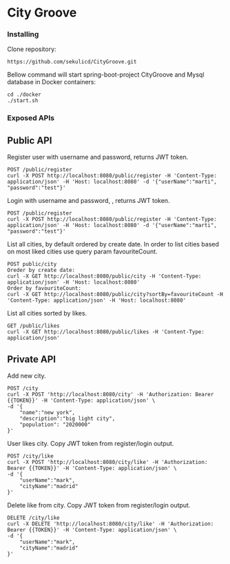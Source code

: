 # City Groove

### Installing
Clone repository:
```
https://github.com/sekulicd/CityGroove.git
```
Bellow command will start spring-boot-project CityGroove and Mysql database in Docker containers:
```
cd ./docker
./start.sh
```

### Exposed APIs
## Public API

Register user with username and password, returns JWT token.
```
POST /public/register
curl -X POST http://localhost:8080/public/register -H 'Content-Type: application/json' -H 'Host: localhost:8080' -d '{"userName":"marti",	"password":"test"}'
```

Login with username and password, , returns JWT token.
```
POST /public/register
curl -X POST http://localhost:8080/public/register -H 'Content-Type: application/json' -H 'Host: localhost:8080' -d '{"userName":"marti",	"password":"test"}'
```

List all cities, by default ordered by create date. 
In order to list cities based on most liked cities use query param favouriteCount.
```
POST public/city
Oreder by create date:
curl -X GET http://localhost:8080/public/city -H 'Content-Type: application/json' -H 'Host: localhost:8080'
Order by favouriteCount:
curl -X GET http://localhost:8080/public/city?sortBy=favouriteCount -H 'Content-Type: application/json' -H 'Host: localhost:8080'
```

List all cities sorted by likes.
```
GET /public/likes
curl -X GET http://localhost:8080/public/likes -H 'Content-Type: application/json'
```

## Private API
Add new city.
```
POST /city
curl -X POST 'http://localhost:8080/city' -H 'Authorization: Bearer {{TOKEN}}' -H 'Content-Type: application/json' \
-d '{
	"name":"new york",
    "description":"big light city",
    "population": "2020000"
}'
```

User likes city. 
Copy JWT token from register/login output.
```
POST /city/like
curl -X POST 'http://localhost:8080/city/like' -H 'Authorization: Bearer {{TOKEN}}' -H 'Content-Type: application/json' \
-d '{
	"userName":"mark",
	"cityName":"madrid"
}'
```

Delete like from city. 
Copy JWT token from register/login output.
```
DELETE /city/like
curl -X DELETE 'http://localhost:8080/city/like' -H 'Authorization: Bearer {{TOKEN}}' -H 'Content-Type: application/json' \
-d '{
	"userName":"mark",
	"cityName":"madrid"
}'
```